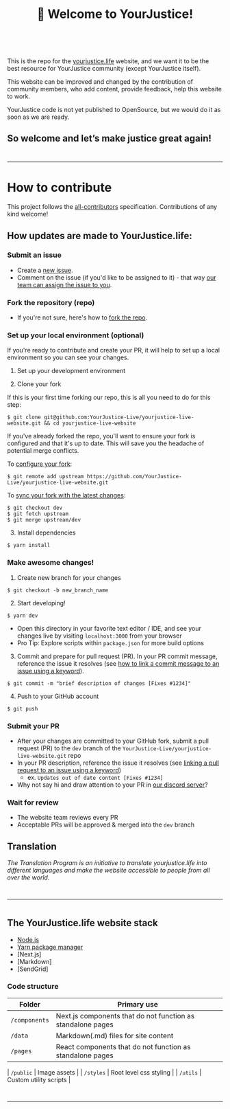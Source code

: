 <h1 align="center" style="margin-top: 1em; margin-bottom: 3em;">
   <p>👋 Welcome to YourJustice!</p>
</h1>

This is the repo for the [yourjustice.life](https://www.yourjustice.life/) website, and we want it to be the best resource for YourJustice community (except YourJustice itself).

This website can be improved and changed by the contribution of community members, who add content, provide feedback, help this website to work.

YourJustice code is not yet published to OpenSource, but we would do it as soon as we are ready.

## So welcome and let’s make justice great again!

<hr style="margin-top: 3em; margin-bottom: 3em;">

# How to contribute

This project follows the [all-contributors](https://allcontributors.org/docs/en/overview) specification. Contributions of any kind welcome!

## How updates are made to YourJustice.life:

### Submit an issue

- Create a [new issue](https://github.com/YourJustice-Live/yourjustice-live-website/issues/new).
- Comment on the issue (if you'd like to be assigned to it) - that way [our team can assign the issue to you](https://github.blog/2019-06-25-assign-issues-to-issue-commenters/).

### Fork the repository (repo)

- If you're not sure, here's how to [fork the repo](https://help.github.com/en/articles/fork-a-repo).

### Set up your local environment (optional)

If you're ready to contribute and create your PR, it will help to set up a local environment so you can see your changes.

1. Set up your development environment

2. Clone your fork

If this is your first time forking our repo, this is all you need to do for this step:

```
$ git clone git@github.com:YourJustice-Live/yourjustice-live-website.git && cd yourjustice-live-website
```

If you've already forked the repo, you'll want to ensure your fork is configured and that it's up to date. This will save you the headache of potential merge conflicts.

To [configure your fork](https://docs.github.com/en/github/collaborating-with-issues-and-pull-requests/configuring-a-remote-for-a-fork):

```
$ git remote add upstream https://github.com/YourJustice-Live/yourjustice-live-website.git
```

To [sync your fork with the latest changes](https://docs.github.com/en/github/collaborating-with-issues-and-pull-requests/syncing-a-fork):

```
$ git checkout dev
$ git fetch upstream
$ git merge upstream/dev
```

3. Install dependencies

```
$ yarn install
```

### Make awesome changes!

1. Create new branch for your changes

```
$ git checkout -b new_branch_name
```

2. Start developing!

```
$ yarn dev
```

- Open this directory in your favorite text editor / IDE, and see your changes live by visiting `localhost:3000` from your browser
- Pro Tip: Explore scripts within `package.json` for more build options

3. Commit and prepare for pull request (PR). In your PR commit message, reference the issue it resolves (see [how to link a commit message to an issue using a keyword](https://docs.github.com/en/free-pro-team@latest/github/managing-your-work-on-github/linking-a-pull-request-to-an-issue#linking-a-pull-request-to-an-issue-using-a-keyword)).

```
$ git commit -m "brief description of changes [Fixes #1234]"
```

4. Push to your GitHub account

```
$ git push
```

### Submit your PR

- After your changes are committed to your GitHub fork, submit a pull request (PR) to the `dev` branch of the `YourJustice-Live/yourjustice-live-website.git` repo
- In your PR description, reference the issue it resolves (see [linking a pull request to an issue using a keyword](https://docs.github.com/en/free-pro-team@latest/github/managing-your-work-on-github/linking-a-pull-request-to-an-issue#linking-a-pull-request-to-an-issue-using-a-keyword))
  - ex. `Updates out of date content [Fixes #1234]`
- Why not say hi and draw attention to your PR in [our discord server](https://discord.gg)?

### Wait for review

- The website team reviews every PR
- Acceptable PRs will be approved & merged into the `dev` branch

## Translation

_The Translation Program is an initiative to translate yourjustice.life into different languages and make the website accessible to people from all over the world._

<hr style="margin-top: 3em; margin-bottom: 3em;">

## The YourJustice.life website stack

- [Node.js](https://nodejs.org/)
- [Yarn package manager](https://yarnpkg.com/cli/install)
- [Next.js]
- [Markdown]
- [SendGrid]

### Code structure

| Folder                                   | Primary use                                                                                                                                                                                                         |
| ---------------------------------------- | ------------------------------------------------------------------------------------------------------------------------------------------------------------------------------------------------------------------- |
| `/components`                                  | Next.js components that do not function as standalone pages                                                                                                                                                                                 |
| `/data`                            | Markdown(.md) files for site content                                                                                                                                                                                                        |
| `/pages`                        | React components that do not function as standalone pages                                                                                                                                                           |

| `/public`                              | Image assets                                                                                                                                                                         |
| `/styles`                             | Root level css styling                                                                                                                                                                                                 |
| `/utils`                              | Custom utility scripts                                                                                                                                                                                     |

<hr style="margin-top: 3em; margin-bottom: 3em;">
